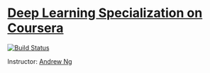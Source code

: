 # [Deep Learning Specialization on Coursera](https://www.coursera.org/specializations/deep-learning)

[![Build Status](https://travis-ci.org/bhishanpdl/Deep_Learning_Specialization_Coursera.svg?branch=master)](https://travis-ci.org/bhishanpdl/Deep_Learning_Specialization_Coursera)

Instructor: [Andrew Ng](http://www.andrewng.org/)

